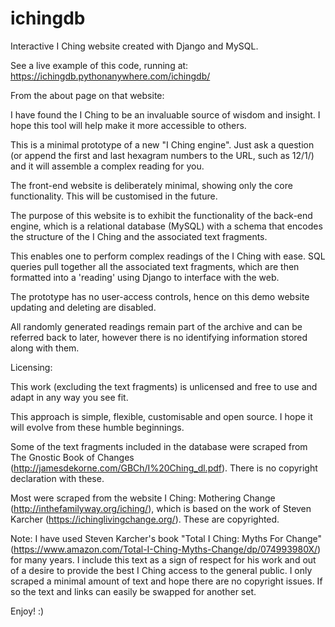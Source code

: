 # ichingdb
Interactive I Ching website created with Django and MySQL.

See a live example of this code, running at: https://ichingdb.pythonanywhere.com/ichingdb/

From the about page on that website:

I have found the I Ching to be an invaluable source of wisdom and insight. I hope this tool will help make it more accessible to others.

This is a minimal prototype of a new "I Ching engine". Just ask a question (or append the first and last hexagram numbers to the URL, such as 12/1/) and it will assemble a complex reading for you.

The front-end website is deliberately minimal, showing only the core functionality. This will be customised in the future.

The purpose of this website is to exhibit the functionality of the back-end engine, which is a relational database (MySQL) with a schema that encodes the structure of the I Ching and the associated text fragments.

This enables one to perform complex readings of the I Ching with ease. SQL queries pull together all the associated text fragments, which are then formatted into a 'reading' using Django to interface with the web.

The prototype has no user-access controls, hence on this demo website updating and deleting are disabled.

All randomly generated readings remain part of the archive and can be referred back to later, however there is no identifying information stored along with them.

Licensing:

This work (excluding the text fragments) is unlicensed and free to use and adapt in any way you see fit.

This approach is simple, flexible, customisable and open source. I hope it will evolve from these humble beginnings.

Some of the text fragments included in the database were scraped from The Gnostic Book of Changes (http://jamesdekorne.com/GBCh/I%20Ching_dl.pdf). There is no copyright declaration with these.

Most were scraped from the website I Ching: Mothering Change (http://inthefamilyway.org/iching/), which is based on the work of Steven Karcher (https://ichinglivingchange.org/). These are copyrighted.

Note: I have used Steven Karcher's book "Total I Ching: Myths For Change" (https://www.amazon.com/Total-I-Ching-Myths-Change/dp/074993980X/) for many years. I include this text as a sign of respect for his work and out of a desire to provide the best I Ching access to the general public. I only scraped a minimal amount of text and hope there are no copyright issues. If so the text and links can easily be swapped for another set.

Enjoy! :)
